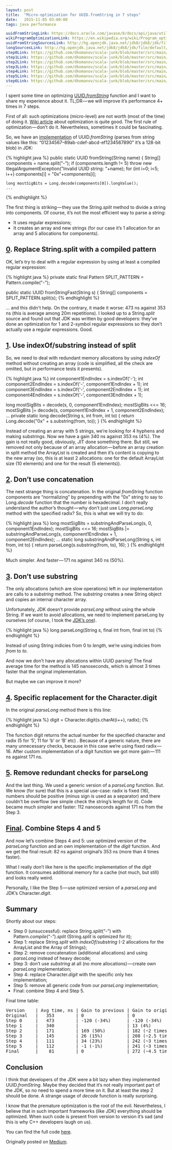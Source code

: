```yaml
---
layout: post
title:  "Micro-optimization for UUID.fromString in 7 steps"
date:   2015-11-05 03:00:00
tags: java performance

uuidFromStringLink: https://docs.oracle.com/javase/8/docs/api/java/util/UUID.html#fromString-java.lang.String-
wikiProgramOptimizationLink: https://en.wikipedia.org/wiki/Program_optimization
uuidFromStringSourcesLink: http://hg.openjdk.java.net/jdk8/jdk8/jdk/file/default/src/share/classes/java/util/UUID.java
longSourcesLink: http://hg.openjdk.java.net/jdk8/jdk8/jdk/file/default/src/share/classes/java/lang/Long.java#l548
step0Link: https://github.com/dkomanov/scala-junk/blob/master/src/main/scala/com/komanov/uuid/UuidJava0Utils.java
step1Link: https://github.com/dkomanov/scala-junk/blob/master/src/main/scala/com/komanov/uuid/UuidJava1Utils.java
step2Link: https://github.com/dkomanov/scala-junk/blob/master/src/main/scala/com/komanov/uuid/UuidJava2Utils.java
step3Link: https://github.com/dkomanov/scala-junk/blob/master/src/main/scala/com/komanov/uuid/UuidJava3Utils.java
step4Link: https://github.com/dkomanov/scala-junk/blob/master/src/main/scala/com/komanov/uuid/UuidJava4Utils.java
step5Link: https://github.com/dkomanov/scala-junk/blob/master/src/main/scala/com/komanov/uuid/UuidJava5Utils.java
step6Link: https://github.com/dkomanov/scala-junk/blob/master/src/main/scala/com/komanov/uuid/UuidJavaFinalUtils.java
---
```


I spent some time on optimizing [UUID._fromString_]({{page.uuidFromStringLink}})
function and I want to share my experience about it. TL;DR — we will improve
it’s performance 4+ times in 7 steps.

First of all: such optimizations (micro-level) are not worth (most of the time)
of doing it. [Wiki article]({{page.wikiProgramOptimizationLink}}) about
optimization is quite good. The first rule of optimization — don’t do it.
Nevertheless, sometimes it could be fascinating.

So, we have an [implementation]({{page.uuidFromStringSourcesLink}}) of
UUID._fromString_ (parses from string values like this:
“01234567–89ab-cdef-abcd-ef1234567890” it’s a 128-bit blob) in JDK:

{% highlight java %}
public static UUID fromString(String name) {
    String[] components = name.split("-");
    if (components.length != 5)
        throw new IllegalArgumentException("Invalid UUID string: "+name);
    for (int i=0; i<5; i++)
        components[i] = "0x"+components[i];

    long mostSigBits = Long.decode(components[0]).longValue();
    ...
{% endhighlight %}

The first thing is striking — they use the String._split_ method to divide a string
into components. Of course, it’s not the most efficient way to parse a string:
* It uses regular expressions;
* It creates an array and new strings (for our case it’s 1 allocation for an
  array and 5 allocations for components).

## [0]({{page.step0Link}}). Replace String.split with a compiled pattern

OK, let’s try to deal with a regular expression by using at least a compiled
regular expression:

{% highlight java %}
private static final Pattern SPLIT_PATTERN = Pattern.compile("-");

public static UUID fromStringFast(String s)
{
    String[] components = SPLIT_PATTERN.split(s);
{% endhighlight %}

… and this didn't help. On the contrary, it made it worse: 473 ns against 353 ns
(this is average among 20m repetitions). I looked up to a String._split_ source
and found out that JDK was written by good developers: they’ve done an
optimization for 1 and 2-symbol regular expressions so they don’t actually
use a regular expressions. Good.

## [1]({{page.step1Link}}). Use indexOf/substring instead of split

So, we need to deal with redundant memory allocations by using _indexOf_
method without creating an array (code is simplified, all the check are
omitted, but in performance tests it presents).

{% highlight java %}
int component1EndIndex = s.indexOf('-');
int component2EndIndex = s.indexOf('-', component1EndIndex + 1);
int component3EndIndex = s.indexOf('-', component2EndIndex + 1);
int component4EndIndex = s.indexOf('-', component3EndIndex + 1);

long mostSigBits = decode(s, 0, component1EndIndex);
mostSigBits <<= 16;
mostSigBits |=
    decode(s, component1EndIndex + 1, component2EndIndex);
...
private static long decode(String s, int from, int to) {
    return Long.decode("0x" + s.substring(from, to));
}
{% endhighlight %}

Instead of creating an array with 5 strings, we’re looking for 4 hyphens
and making substrings. Now we have a gain 340 ns against 353 ns (4%).
The gain is not really good, obviously, JIT done something there.
But still, we removed not only because of an array allocation — before an array
creation in split method the ArrayList is created and then it’s content
is copying to the new array (so, this is at least 2 allocations: one for
the default ArrayList size (10 elements) and one for the result (5 elements)).

## [2]({{page.step2Link}}). Don’t use concatenation

The next strange thing is concatenation. In the original _fromString_ function
components are “normalizing” by prepending with the “0x” string to say
to Long._decode_ function that the number is hexadecimal. I don’t really
understand the author’s thought — why don’t just use Long._parseLong_ method
with the specified radix? So, this is what we will try to do:

{% highlight java %}
long mostSigBits = substringAndParseLong(s, 0, component1EndIndex);
mostSigBits <<= 16;
mostSigBits |= substringAndParseLong(s, component1EndIndex + 1, component2EndIndex);
...
static long substringAndParseLong(String s, int from, int to) {
    return parseLong(s.substring(from, to), 16);
}
{% endhighlight %}

Much simpler. And faster — 171 ns against 340 ns (50%).

## [3]({{page.step3Link}}). Don’t use substring

The only allocations (which are slow operations) left in our implementation
are calls to a _substring_ method. The _substring_ creates a new String
object and copies an internal character array.

Unfortunately, JDK doesn’t provide _parseLong_ without using the whole String.
If we want to avoid allocations, we need to implement parseLong by ourselves
(of course, I took the [JDK’s one]({{page.longSourcesLink}})).

{% highlight java %}
long parseLong(String s, final int from, final int to)
{% endhighlight %}

Instead of using String indicies from 0 to _length_, we’re using indicies from
_from_ to _to_.

And now we don’t have any allocations within UUID parsing! The final average time
for the method is 145 nanoseconds, which is almost 3 times faster that the
original implementation.

But maybe we can improve it more?

## [4]({{page.step4Link}}). Specific replacement for the Character.digit

In the original _parseLong_ method there is this line:

{% highlight java %}
digit = Character.digit(s.charAt(i++), radix);
{% endhighlight %}

The function digit returns the actual number for the specified character and
radix (5 for ‘5’, 11 for ‘b’ or ‘B’ etc) . Because of a generic nature,
there are many unnecessary checks, because in this case
we’re using fixed radix — 16. After custom implementation of a digit function
we got more gain — 111 ns against 171 ns.

## [5]({{page.step5Link}}). Remove redundant checks for parseLong

And the last thing. We used a generic version of a _parseLong_ function. But.
We know (for sure) that this is a special use-case: radix is fixed (16),
numbers should be positive (minus sign is used as a separator) and there
couldn’t be overflow (we simple check the string’s length for it). Code became
much simpler and faster: 112 nanoseconds against 171 ns from the Step 3.

## [Final]({{page.step6Link}}). Combine Steps 4 and 5

And now let’s combine Steps 4 and 5: use optimized version of the _parseLong_
function and an own implementation of the _digit_ function. And we get the final
result: 82 ns against original’s 353 ns (more than 4 times faster).

What I really don’t like here is the specific implementation of the _digit_
function. It consumes additional memory for a cache (not much, but still) and
looks really weird.

Personally, I like the Step 5 — use optimized version of a _parseLong_ and
JDK’s Character._digit_.

## Summary

Shortly about our steps:

* Step 0 (unsuccessful): replace String._split_(“-”) with
Pattern._compile_(“-”)._split_ (String._split_ is optimized for it);
* Step 1: replace String._split_ with _indexOf_/_substring_
(-2 allocations for the ArrayList and the Array of Strings);
* Step 2: remove concatenation (additional allocations) and using _parseLong_
instead of heavy decode;
* Step 3: don’t use _substring_ at all (no more allocations) — create own
_parseLong_ implementation;
* Step 4: replace Character._digit_ with the specific only hex implementation;
* Step 5: remove all generic code from our _parseLong_ implementation;
* Final: combine Step 4 and Step 5.

Final time table:

<pre>
Version    | Avg time, ns | Gain to previous | Gain to original
Original   |   353        | 0                | 0
Step 0     |   473        | -120 (-34%)      | -120 (-34%)
Step 1     |   340        |                  | 13 (4%)
Step 2     |   171        | 169 (50%)        | 182 (~2 times)
Step 3     |   145        | 26 (15%)         | 208 (~2.5 times)
Step 4     |   111        | 34 (23%)         | 242 (~3 times)
Step 5     |   112        | -1 (-1%)         | 241 (~3 times)
Final      |    81        | 0                | 272 (~4.5 times)
</pre>

## Conclusion

I think that developers of the JDK were a bit lazy when they implemented
UUID._fromString_. Maybe they decided that it’s not really important part of
the JDK, so no need to spend a more time on it. But at least the step 2 should
be done. A strange usage of _decode_ function is really surprising.

I know that the premature optimization is the root of the evil. Nevertheless,
I believe that in such important frameworks (like JDK) everything should be
optimized. When such code is present from version to version it’s sad
(and this is why C++ developers laugh on us).

You can find the full code [here](https://github.com/dkomanov/scala-junk/).

Originally posted on [Medium](https://medium.com/@dkomanov/micro-optimization-for-uuid-fromstring-in-7-steps-277c9c72e982).
